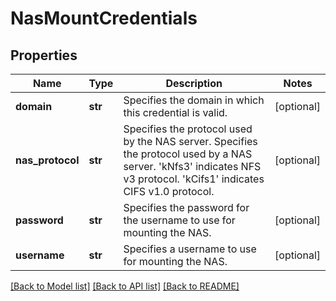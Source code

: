 # NasMountCredentials

## Properties
Name | Type | Description | Notes
------------ | ------------- | ------------- | -------------
**domain** | **str** | Specifies the domain in which this credential is valid. | [optional] 
**nas_protocol** | **str** | Specifies the protocol used by the NAS server. Specifies the protocol used by a NAS server. &#39;kNfs3&#39; indicates NFS v3 protocol. &#39;kCifs1&#39; indicates CIFS v1.0 protocol. | [optional] 
**password** | **str** | Specifies the password for the username to use for mounting the NAS. | [optional] 
**username** | **str** | Specifies a username to use for mounting the NAS. | [optional] 

[[Back to Model list]](../README.md#documentation-for-models) [[Back to API list]](../README.md#documentation-for-api-endpoints) [[Back to README]](../README.md)


